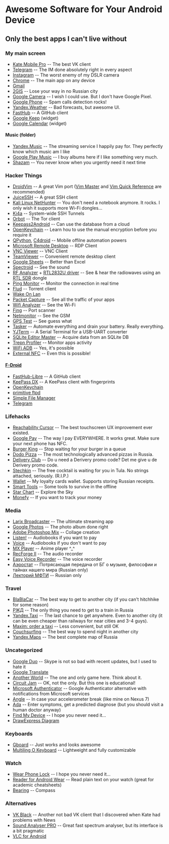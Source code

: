 # Awesome Software for Your Android Device
## Only the best apps I can't live without


### My main screen

* [Kate Mobile Pro](https://play.google.com/store/apps/details?id=com.perm.kate_new_6) -- The best VK client
* [Telegram](https://play.google.com/store/apps/details?id=org.telegram.messenger) -- The IM done absolutely right in every aspect
* [Instagram](https://play.google.com/store/apps/details?id=com.instagram.android) -- The worst enemy of my DSLR camera
* [Chrome](https://play.google.com/store/apps/details?id=com.android.chrome) -- The main app on any device
* [Gmail](https://play.google.com/store/apps/details?id=com.google.android.gm)
* [2GIS](https://play.google.com/store/apps/details?id=ru.dublgis.dgismobile) -- Lose your way in no Russian city
* [Google Camera](https://www.apkmirror.com/apk/google-inc/camera/) -- I wish I could use. But I don't have Google Pixel.
* [Google Phone](https://www.apkmirror.com/apk/google-inc/google-phone/) -- Spam calls detection rocks!
* [Yandex.Weather](https://play.google.com/store/apps/details?id=ru.yandex.weatherplugin) -- Bad forecasts, but awesome UI.
* [FastHub](https://play.google.com/store/apps/details?id=com.fastaccess.github) -- A GitHub client
* [Google Keep](https://play.google.com/store/apps/details?id=com.google.android.keep&hl=en) (widget)
* [Google Calendar](https://play.google.com/store/apps/details?id=com.google.android.calendar) (widget)

#### Music (folder)

* [Yandex.Music](https://play.google.com/store/apps/details?id=ru.yandex.music) -- The streaming service I happily pay for. They perfectly know which music am I like
* [Google Play Music](https://play.google.com/store/apps/details?id=com.google.android.music) -- I buy albums here if I like something very much.
* [Shazam](https://play.google.com/store/apps/details?id=com.shazam.android) -- You never know when you urgently need it next time


### Hacker Things

* [DroidVim](https://play.google.com/store/apps/details?id=com.droidvim) -- A great Vim port ([Vim Master](https://play.google.com/store/apps/details?id=develop.example.beta1139.vimmaster) and [Vim Quick Reference](https://play.google.com/store/apps/details?id=com.llerrad.vimreference) are recommended)
* [JuiceSSH](https://play.google.com/store/apps/details?id=com.sonelli.juicessh) -- A great SSH client
* [Kali Linux NetHunter](https://www.kali.org/kali-linux-nethunter/) -- You don't need a notebook anymore. It rocks. I only wish it supports more Wi-Fi dongles...
* [Ki4a](https://play.google.com/store/apps/details?id=com.staf621.ki4a) -- System-wide SSH Tunnels
* [Orbot](https://play.google.com/store/apps/details?id=org.torproject.android) -- The Tor client
* [Keepass2Android](https://play.google.com/store/apps/details?id=keepass2android.keepass2android) -- Can use the database from a cloud
* [OpenKeychain](https://play.google.com/store/apps/details?id=org.sufficientlysecure.keychain) -- Learn hou to use the manual encryption before you require it
* [QPython](https://play.google.com/store/apps/details?id=org.qpython.qpy), [C4droid](https://play.google.com/store/apps/details?id=com.n0n3m4.droidc) -- Mobile offilne automation powers
* [Microsoft Remote Desktop](https://play.google.com/store/apps/details?id=com.microsoft.rdc.android) -- RDP Client
* [VNC Viewer](https://play.google.com/store/apps/details?id=com.realvnc.viewer.android) -- VNC Client
* [TeamViewer](https://play.google.com/store/apps/details?id=com.teamviewer.teamviewer.market.mobile) -- Convenient remote desktop client
* [Google Sheets](https://play.google.com/store/apps/details?id=com.google.android.apps.docs.editors.sheets) -- Better than Excel
* [Spectroid](https://play.google.com/store/apps/details?id=org.intoorbit.spectrum) -- See the sound
* [RF Analyzer](https://play.google.com/store/apps/details?id=com.mantz_it.rfanalyzer) + [RTL2832U driver](https://play.google.com/store/apps/details?id=marto.rtl_tcp_andro) -- See & hear the radiowaves using an [RTL SDR](https://ru.aliexpress.com/wholesale?SearchText=rtl2832u) dongle
* [Ping Monitor](https://play.google.com/store/apps/details?id=bg.softel.pingmonitor) -- Monitor the connection in real time
* [Flud](https://play.google.com/store/apps/details?id=com.delphicoder.flud) -- Torrent client
* [Wake On Lan](https://play.google.com/store/apps/details?id=co.uk.mrwebb.wakeonlan)
* [Packet Capture](https://play.google.com/store/apps/details?id=app.greyshirts.sslcapture) -- See all the traffic of your apps
* [Wifi Analyzer](https://play.google.com/store/apps/details?id=com.farproc.wifi.analyzer) -- See the Wi-Fi
* [Fing](https://play.google.com/store/apps/details?id=com.overlook.android.fing) -- Port scanner
* [Netmonitor](https://play.google.com/store/apps/details?id=com.parizene.netmonitor) -- See the GSM
* [GPS Test](https://play.google.com/store/apps/details?id=com.chartcross.gpstest) -- See guess what
* [Tasker](https://play.google.com/store/apps/details?id=net.dinglisch.android.taskerm) -- Automate everything and drain your battery. Really everything.
* [YJTerm](https://play.google.com/store/apps/details?id=kr.yjsoft.cyk.bob2) -- A Serial Terminal for a USB-UART converter
* [SQLite Editor Master](https://play.google.com/store/apps/details?id=com.dundastech.sqlitemasterlight) -- Acquire data from an SQLite DB
* [Trepn Profiler](https://play.google.com/store/apps/details?id=com.quicinc.trepn) -- Monitor apps activity
* [WiFi ADB](https://play.google.com/store/apps/details?id=com.ttxapps.wifiadb) -- Yes, it's possible
* [External NFC](https://play.google.com/store/apps/details?id=eu.dedb.nfc.service) -- Even this is possible!


#### [F-Droid](https://f-droid.org)

* [FastHub-Libre](https://f-droid.org/app/com.fastaccess.github.libre) -- A GitHub client
* [KeePass DX](https://f-droid.org/app/com.kunzisoft.keepass.libre) -- A KeePass client with fingerprints
* [OpenKeychain](https://f-droid.org/app/org.sufficientlysecure.keychain)
* [primitive ftpd](https://f-droid.org/app/org.primftpd)
* [Simple File Manager](https://f-droid.org/app/com.simplemobiletools.filemanager)
* [Telegram](https://f-droid.org/app/org.telegram.messenger)


### Lifehacks

* [Reachability Cursor](https://play.google.com/store/apps/details?id=com.niftyui.reachability) -- The best touchscreen UX improvement ever existed.
* [Google Pay](https://play.google.com/store/apps/details?id=com.google.android.apps.walletnfcrel) -- The way I pay EVERYWHERE. It works great. Make sure your next phone has NFC.
* [Burger King](https://play.google.com/store/apps/details?id=ru.burgerking) -- Stop waiting for your burger in a queue
* [Dodo Pizza](https://play.google.com/store/apps/details?id=ru.dodopizza.app) -- The most technologically advanced pizzas in Russia.
* [Delivery Club](https://play.google.com/store/apps/details?id=com.deliveryclub) -- Do u need a Derivery promo code? Det me give u de Derivery promo code.
* [Stechkin](https://play.google.com/store/apps/details?id=com.loyaltyplant.partner.stechkin) -- The free cocktail is waiting for you in Tula. No strings attached, seriously. (R.I.P.)
* [Wallet](https://play.google.com/store/apps/details?id=ru.cardsmobile.mw3) -- My loyalty cards wallet. Supports storing Russian receipts.
* [Smart Tools](https://play.google.com/store/apps/details?id=kr.aboy.tools) -- Some tools to survive in the offline
* [Star Chart](https://play.google.com/store/apps/details?id=com.escapistgames.starchart) -- Explore the Sky
* [Monefy](https://play.google.com/store/apps/details?id=com.monefy.app.lite) -- If you want to track your money

### Media 

* [Larix Broadcaster](https://play.google.com/store/apps/details?id=com.wmspanel.larix_broadcaster) -- The ultimate streaming app
* [Google Photos](https://play.google.com/store/apps/details?id=com.google.android.apps.photos) -- The photo album done right
* [Adobe Photoshop Mix](https://play.google.com/store/apps/details?id=com.adobe.photoshopmix) -- Collage creation
* [Listen!](https://play.google.com/store/apps/details?id=ru.litres.android.audio) -- Audiobooks if you want to pay
* [Voice](https://play.google.com/store/apps/details?id=de.ph1b.audiobook) -- Audiobooks if you don't want to pay
* [MX Player](https://play.google.com/store/apps/details?id=com.mxtech.videoplayer.ad) -- Anime player \^_\^
* [RecForge II](https://play.google.com/store/apps/details?id=dje073.android.modernrecforge) -- The audio recorder
* [Easy Voice Recorder](https://play.google.com/store/apps/details?id=com.coffeebeanventures.easyvoicerecorder) -- The voice recorder
* [Аэростат](https://play.google.com/store/apps/details?id=ru.mobileup.aerostat) -- Потрясающая передача от БГ о музыке, философии и тайнах нашего мира (Russian only)
* [Лекторий МФТИ](https://play.google.com/store/apps/details?id=ru.mipt.mlectoriy) -- Russian only

### Travel

* [BlaBlaCar](https://play.google.com/store/apps/details?id=com.comuto) -- The best way to get to another city (if you can't hitchhike for some reason)
* [РЖД](https://play.google.com/store/apps/details?id=ru.rzd.pass) -- The only thing you need to get to a train in Russia
* [Yandex.Taxi](https://play.google.com/store/apps/details?id=ru.yandex.taxi) -- The last chance to get anywhere. Even to another city (it can be even cheaper than railways for near cities and 3-4 guys).
* [Maxim: order a taxi](https://play.google.com/store/apps/details?id=com.taxsee.taxsee) -- Less convenient, but still OK
* [Couchsurfing](https://play.google.com/store/apps/details?id=com.couchsurfing.mobile.android) -- The best way to spend night in another city
* [Yandex.Maps](https://play.google.com/store/apps/details?id=ru.yandex.yandexmaps) -- The best complete map of Russia


### Uncategorized

* [Google Duo](https://play.google.com/store/apps/details?id=com.google.android.apps.tachyon) -- Skype is not so bad with recent updates, but I used to hate it
* [Google Translate](https://play.google.com/store/apps/details?id=com.google.android.apps.translate)
* [Another World](https://play.google.com/store/apps/details?id=com.dotemu.anotherworld) -- The one and only game here. Think about it.
* [Circuit Jam](https://play.google.com/store/apps/details?id=com.circuitjam) -- OK, not the only. But this one is educational!
* [Microsoft Authenticator](https://play.google.com/store/apps/details?id=com.azure.authenticator) -- Google Authenticator alternative with notifications from Microsoft services
* [Angle](https://play.google.com/store/apps/details?id=polohalo.ua.angle) -- In case your accelerometer break (like mine on Nexus 7)
* [Ada](https://play.google.com/store/apps/details?id=com.ada.app) -- Enter symptoms, get a predicted diagnose (but you should visit a human doctor anyway)
* [Find My Device](https://play.google.com/store/apps/details?id=com.google.android.apps.adm&hl=en) -- I hope you never need it...
* [DrawExpress Diagram](https://play.google.com/store/apps/details?id=com.drawexpress.lite)

### Keyboards

* [Gboard](https://play.google.com/store/apps/details?id=com.google.android.inputmethod.latin) -- Just works and looks awesome
* [Multiling O Keyboard](https://play.google.com/store/apps/details?id=kl.ime.oh) -- Lightweight and fully customizable


### Watch

* [Wear Phone Lock](https://play.google.com/store/apps/details?id=net.ddns.axiiim.wearphonelock) -- I hope you never need it...
* [Reader for Android Wear](https://play.google.com/store/apps/details?id=com.smartmadsoft.wear.reader) -- Read plain text on your watch (great for academic cheatsheets)
* [Bearing](https://play.google.com/store/apps/details?id=com.runar.wearcompass) -- Compass

### Alternatives

* [VK Black](https://play.google.com/store/apps/details?id=com.amberfog.reader) -- Another not bad VK client that I discovered when Kate had problems with News
* [Sound Analyser PRO](https://play.google.com/store/apps/details?id=com.zephyr.soundAnalyserPRO) -- Great fast spectrum analyser, but its interface is a bit pragmatiс
* [VLC for Android](https://play.google.com/store/apps/details?id=org.videolan.vlc)

